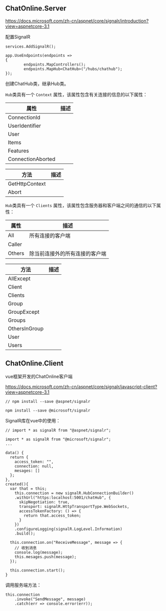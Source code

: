 ## ChatOnline.Server

https://docs.microsoft.com/zh-cn/aspnet/core/signalr/introduction?view=aspnetcore-3.1



配置SignalR

```
services.AddSignalR();
```



```
app.UseEndpoints(endpoints =>
{
		endpoints.MapControllers();
		endpoints.MapHub<ChatHub>("/hubs/chathub");
});
```



创建ChatHub类，继承Hub类。



`Hub`类具有一个 `Context` 属性，该属性包含有关连接的信息的以下属性：

| 属性              | 描述 |
| ----------------- | ---- |
| ConnectionId      |      |
| UserIdentifier    |      |
| User              |      |
| Items             |      |
| Features          |      |
| ConnectionAborted |      |



| 方法           | 描述 |
| -------------- | ---- |
| GetHttpContext |      |
| Abort          |      |



`Hub`类具有一个 `Clients` 属性，该属性包含服务器和客户端之间的通信的以下属性：

| 属性   | 描述                           |
| ------ | ------------------------------ |
| All    | 所有连接的客户端               |
| Caller |                                |
| Others | 除当前连接外的所有连接的客户端 |



| 方法          | 描述 |
| ------------- | ---- |
| AllExcept     |      |
| Client        |      |
| Clients       |      |
| Group         |      |
| GroupExcept   |      |
| Groups        |      |
| OthersInGroup |      |
| User          |      |
| Users         |      |





## ChatOnline.Client

vue框架开发的ChatOnline客户端

https://docs.microsoft.com/zh-cn/aspnet/core/signalr/javascript-client?view=aspnetcore-3.1



```
// npm install --save @aspnet/signalr

npm install --save @microsoft/signalr
```

SignalR库在vue中的使用：

```
// import * as signalR from "@aspnet/signalr";

import * as signalR from "@microsoft/signalr";
...

data() {
  return {
    access_token: "",
    connection: null,
    mesages: []
  };
},
created(){
  var that = this;
	this.connection = new signalR.HubConnectionBuilder()
    .withUrl("https:localhost:5001/chatHub", {
      skipNegotiation: true,
      transport: signalR.HttpTransportType.WebSockets,
      accessTokenFactory: () => {
        return that.access_token;
      }
    })
    .configureLogging(signalR.LogLevel.Information)
    .build();

  this.connection.on("ReceiveMessage", message => {
    // 收到消息
    console.log(message);
    this.mesages.push(message);
  });

  this.connection.start();
}
```



调用服务端方法：

```
this.connection
    .invoke("SendMessage", message)
    .catch(err => console.error(err));
```

